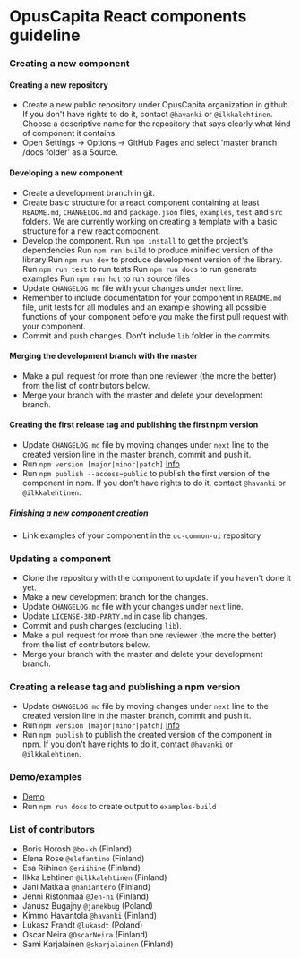 # OpusCapita React components guideline


### Creating a new component

#### Creating a new repository
* Create a new public repository under OpusCapita organization in github. If you don't have rights to do it, contact `@havanki` or `@ilkkalehtinen`. Choose a descriptive name for the repository that says clearly what kind of component it contains.
* Open Settings -> Options -> GitHub Pages and select 'master branch /docs folder' as a Source.

#### Developing a new component
* Create a development branch in git.
* Create basic structure for a react component containing at least `README.md`, `CHANGELOG.md` and `package.json` files, `examples`, `test` and `src` folders. We are currently working on creating a template with a basic structure for a new react component.
* Develop the component.
  Run `npm install` to get the project's dependencies
  Run `npm run build` to produce minified version of the library
  Run `npm run dev` to produce development version of the library.
  Run `npm run test` to run tests
  Run `npm run docs` to run generate examples
  Run `npm run hot` to run source files
* Update `CHANGELOG.md` file with your changes under `next` line.
* Remember to include documentation for your component in `README.md` file, unit tests for all modules and an example showing all possible functions of your component before you make the first pull request with your component.
* Commit and push changes. Don't include `lib` folder in the commits.

#### Merging the development branch with the master 
* Make a pull request for more than one reviewer (the more the better) from the list of contributors below.
* Merge your branch with the master and delete your development branch.

#### Creating the first release tag and publishing the first npm version
* Update `CHANGELOG.md` file by moving changes under `next` line to the created version line in the master branch, commit and push it.
* Run `npm version [major|minor|patch]` [Info](https://docs.npmjs.com/cli/version)
* Run `npm publish --access=public` to publish the first version of the component in npm. If you don't have rights to do it, contact `@havanki` or `@ilkkalehtinen`.

##### Finishing a new component creation 
* Link examples of your component in the `oc-common-ui` repository


### Updating a component
* Clone the repository with the component to update if you haven't done it yet.
* Make a new development branch for the changes.
* Update `CHANGELOG.md` file with your changes under `next` line.
* Update `LICENSE-3RD-PARTY.md` in case lib changes.
* Commit and push changes (excluding `lib`).
* Make a pull request for more than one reviewer (the more the better) from the list of contributors below.
* Merge your branch with the master and delete your development branch.


### Creating a release tag and publishing a npm version
* Update `CHANGELOG.md` file by moving changes under `next` line to the created version line in the master branch, commit and push it.
* Run `npm version [major|minor|patch]` [Info](https://docs.npmjs.com/cli/version)
* Run `npm publish` to publish the created version of the component in npm. If you don't have rights to do it, contact `@havanki` or `@ilkkalehtinen`.


### Demo/examples
* [Demo](https://opuscapita.github.io/oc-common-ui)
* Run `npm run docs` to create output to `examples-build`


### List of contributors
* Boris Horosh `@bo-kh` (Finland)
* Elena Rose `@elefantino` (Finland)
* Esa Riihinen `@eriihine` (Finland)
* Ilkka Lehtinen `@ilkkalehtinen` (Finland)
* Jani Matkala `@naniantero` (Finland)
* Jenni Ristonmaa `@Jen-ni` (Finland)
* Janusz Bugajny `@janekbug` (Poland)
* Kimmo Havantola `@havanki` (Finland)
* Lukasz Frandt `@lukasdt` (Poland)
* Oscar Neira `@OscarNeira` (Finland)
* Sami Karjalainen `@skarjalainen` (Finland)
